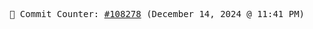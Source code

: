 <p align="center">
    <samp>
        📮 Commit Counter: <a href="https://github.com/Javascript-void0/Javascript-void0/commits/main">#108278</a> (December 14, 2024 @ 11:41 PM)
    </samp>
</p>
